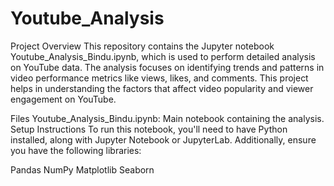 # Youtube_Analysis
Project Overview
This repository contains the Jupyter notebook Youtube_Analysis_Bindu.ipynb, which is used to perform detailed analysis on YouTube data. The analysis focuses on identifying trends and patterns in video performance metrics like views, likes, and comments. This project helps in understanding the factors that affect video popularity and viewer engagement on YouTube.

Files
Youtube_Analysis_Bindu.ipynb: Main notebook containing the analysis.
Setup Instructions
To run this notebook, you'll need to have Python installed, along with Jupyter Notebook or JupyterLab. Additionally, ensure you have the following libraries:

Pandas
NumPy
Matplotlib
Seaborn
